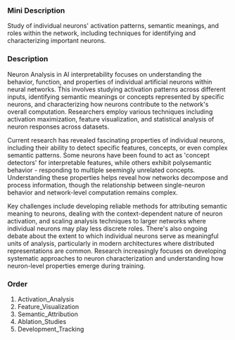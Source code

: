 ### Mini Description

Study of individual neurons' activation patterns, semantic meanings, and roles within the network, including techniques for identifying and characterizing important neurons.

### Description

Neuron Analysis in AI interpretability focuses on understanding the behavior, function, and properties of individual artificial neurons within neural networks. This involves studying activation patterns across different inputs, identifying semantic meanings or concepts represented by specific neurons, and characterizing how neurons contribute to the network's overall computation. Researchers employ various techniques including activation maximization, feature visualization, and statistical analysis of neuron responses across datasets.

Current research has revealed fascinating properties of individual neurons, including their ability to detect specific features, concepts, or even complex semantic patterns. Some neurons have been found to act as 'concept detectors' for interpretable features, while others exhibit polysemantic behavior - responding to multiple seemingly unrelated concepts. Understanding these properties helps reveal how networks decompose and process information, though the relationship between single-neuron behavior and network-level computation remains complex.

Key challenges include developing reliable methods for attributing semantic meaning to neurons, dealing with the context-dependent nature of neuron activation, and scaling analysis techniques to larger networks where individual neurons may play less discrete roles. There's also ongoing debate about the extent to which individual neurons serve as meaningful units of analysis, particularly in modern architectures where distributed representations are common. Research increasingly focuses on developing systematic approaches to neuron characterization and understanding how neuron-level properties emerge during training.

### Order

1. Activation_Analysis
2. Feature_Visualization
3. Semantic_Attribution
4. Ablation_Studies
5. Development_Tracking
